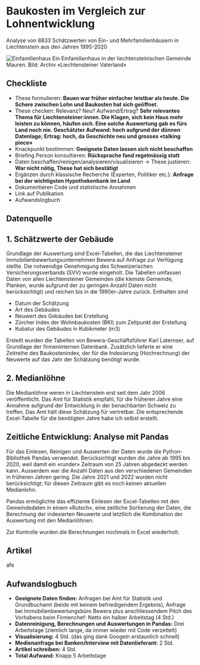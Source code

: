 # Baukosten im Vergleich zur Lohnentwicklung
Analyse von 8833 Schätzwerten von Ein- und Mehrfamilienhäusern in Liechtenstein aus den Jahren 1995-2020

![Einfamilienhaus](https://github.com/ValeskaBlank/Valeskas-Repo/blob/main/Abschlussarbeit%20CAS/Einfamilienhaus-Mauren.jpg)
Ein Einfamilienhaus in der liechtensteinischen Gemeinde Mauren.   Bild: Archiv «Liechtensteiner Vaterland»

## Checkliste

* These formulieren: **Bauen war früher einfacher leistbar als heute. Die Schere zwischen Lohn und Baukosten hat sich geöffnet.**
* These checken: Relevanz? Neu? Aufwand/Ertrag? **Sehr relevantes Thema für Liechtensteiner:innen. Die Klagen, sich kein Haus mehr leisten zu können, häufen sich. Eine solche Auswertung gab es fürs Land noch nie. Geschätzter Aufwand: hoch aufgrund der dünnen Datenlage; Ertrag: hoch, da Geschichte neu und grosses «talking piece»**
* Knackpunkt bestimmen: **Geeignete Daten lassen sich nicht beschaffen**
* Briefing Person konsultieren: **Rücksprache fand regelmässig statt**
* Daten beschaffen/reinigen/analysieren/visualisieren -> These justieren: **War nicht nötig, These hat sich bestätigt**
* Ergänzen durch klassische Recherche (Experten, Politiker etc.): **Anfrage bei der wichtigsten Hypothekenbank im Land**
* Dokumentieren Code und statistische Annahmen
* Link auf Publikation
* Aufwandslogbuch

## Datenquelle

## 1. Schätzwerte der Gebäude

Grundlage der Auswertung sind Excel-Tabellen, die das Liechtensteiner Immobilienbewertungsunternehmen Bewera auf Anfrage zur Verfügung stellte. Die notwendige Genehmigung des Schweizerischen Versicherungsverbands (SVV) wurde eingeholt. Die Tabellen umfassen Daten von allen Liechtensteiner Gemeinden (die kleinste Gemeinde, Planken, wurde aufgrund der zu geringen Anzahl Daten nicht berücksichtigt) und reichen bis in die 1990er-Jahre zurück. Enthalten sind 
* Datum der Schätzung
* Art des Gebäudes
* Neuwert des Gebäudes bei Erstellung
* Zürcher Index der Wohnbaukosten (BKI) zum Zeitpunkt der Erstellung
* Kubatur des Gebäudes in Kubikmeter (m3)

Erstellt wurden die Tabellen von Bewera-Geschäftsführer Karl Laternser, auf Grundlage der firmeninternen Datenbank. Zusätzlich lieferte er eine Zeitreihe des Baukostenindex, der für die Indexierung (Hochrechnung) der Neuwerte auf das Jahr der Schätzung benötigt wurde. 

## 2. Medianlöhne

Die Medianlöhne weren in Liechtenstein erst seit dem Jahr 2006 veröffentlicht. Das Amt für Statistik empfahl, für die früheren Jahre eine Annahme aufgrund der Entwicklung in der benachbarten Schweiz zu treffen. Das Amt hält diese Schätzung für vertretbar. Die entsprechende Excel-Tabelle für die benötigten Jahre habe ich selbst erstellt. 

## Zeitliche Entwicklung: Analyse mit Pandas

Für das Einlesen, Reinigen und Auswerten der Daten wurde die Python-Bibliothek Pandas verwendet. Berücksichtigt wurden die Jahre ab 1995 bis 2020, weil damit ein «runder» Zeitraum von 25 Jahren abgedeckt werden kann. Ausserdem war die Anzahl Daten aus den verschiedenen Gemeinden in früheren Jahren gering. Die Jahre 2021 und 2022 wurden nicht berücksichtigt; für diesen Zeitraum gibt es noch keinen aktuellen Medianlohn.

Pandas ermöglichte das effiziente Einlesen der Excel-Tabellen mit den Gemeindedaten in einem «Rutsch», eine zeitliche Sortierung der Daten, die Berechnung der indexierten Neuwerte und letztlich die Kombination der Auswertung mit den Medianlöhnen. 

Zur Kontrolle wurden die Berechnungen nochmals in Excel wiederholt. 

## Artikel

afe

## Aufwandslogbuch

* **Geeignete Daten finden:** Anfragen bei Amt für Statistik und Grundbuchamt (beide mit keinem befriedigendem Ergebnis), Anfrage bei Immobilienbewertungsbüro Bewera plus anschliessendem Pitch des Vorhabens beim Firmenchef: Netto ein halber Arbeitstag (4 Std.)
* **Datenreinigung, Berechnungen und Auswertungen in Pandas:** Drei Arbeitstage (ziemlich lange, da immer wieder mit Code verzettelt)
* **Visualisierung:** 4 Std. (das ging dank Googeln erstaunlich schnell)
* **Medienanfrage bei Banken/Interview mit Datenlieferant:** 2 Std.
* **Artikel schreiben:** 4 Std. 
* **Total Aufwand:** Knapp 5 Arbeitstage
